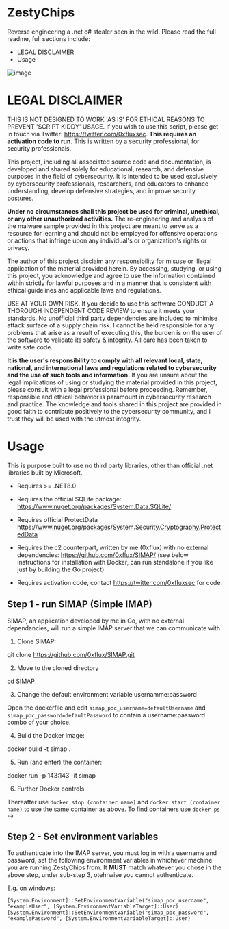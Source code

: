 # ZestyChips

Reverse engineering a .net c# stealer seen in the wild. Please read the full readme, full sections include:

 - LEGAL DISCLAIMER
 - Usage

![image](https://github.com/0xflux/ZestyChips/assets/49762827/171fa741-ba4d-4b49-9486-bb30a2046f9c)


# LEGAL DISCLAIMER

THIS IS NOT DESIGNED TO WORK 'AS IS' FOR ETHICAL REASONS TO PREVENT 'SCRIPT KIDDY' USAGE. If you wish to use this script, please get in touch via Twitter: https://twitter.com/0xfluxsec. **This requires an activation code to run**. This is written by a security professional, for security professionals.

This project, including all associated source code and documentation, is developed and shared solely for educational, research, and defensive purposes in the field of cybersecurity. It is intended to be used exclusively by cybersecurity professionals, researchers, and educators to enhance understanding, develop defensive strategies, and improve security postures.

**Under no circumstances shall this project be used for criminal, unethical, or any other unauthorized activities.** The re-engineering and analysis of the malware sample provided in this project are meant to serve as a resource for learning and should not be employed for offensive operations or actions that infringe upon any individual's or organization's rights or privacy.

The author of this project disclaim any responsibility for misuse or illegal application of the material provided herein. By accessing, studying, or using this project, you acknowledge and agree to use the information contained within strictly for lawful purposes and in a manner that is consistent with ethical guidelines and applicable laws and regulations.

USE AT YOUR OWN RISK. If you decide to use this software CONDUCT A THOROUGH INDEPENDENT CODE REVIEW to ensure it meets your standards. No unofficial third party dependencies are included to minimise attack surface of a supply chain risk. I cannot be held responsible for any problems that arise as a result of executing this, the burden is on the user of the software to validate its safety & integrity. All care has been taken to write safe code.

**It is the user's responsibility to comply with all relevant local, state, national, and international laws and regulations related to cybersecurity and the use of such tools and information.** If you are unsure about the legal implications of using or studying the material provided in this project, please consult with a legal professional before proceeding. Remember, responsible and ethical behavior is paramount in cybersecurity research and practice. The knowledge and tools shared in this project are provided in good faith to contribute positively to the cybersecurity community, and I trust they will be used with the utmost integrity.


# Usage

This is purpose built to use no third party libraries, other than official .net libraries built by Microsoft.

 - Requires >= .NET8.0

 - Requires the official SQLite package: https://www.nuget.org/packages/System.Data.SQLite/

 - Requires official ProtectData https://www.nuget.org/packages/System.Security.Cryptography.ProtectedData

 - Requires the c2 counterpart, written by me (0xflux) with no external dependencies: https://github.com/0xflux/SIMAP/ (see below instructions for installation with Docker, can run standalone if you like just by building the Go project)

 - Requires activation code, contact https://twitter.com/0xfluxsec for code.

## Step 1 - run SIMAP (Simple IMAP)

SIMAP, an application developed by me in Go, with no external dependancies, will run a simple IMAP server that we can communicate with.

1. Clone SIMAP:

git clone https://github.com/0xflux/SIMAP.git

2. Move to the cloned directory

cd SIMAP

3. Change the default environment variable usernamme:password

Open the dockerfile and edit `simap_poc_username=defaultUsername` and `simap_poc_password=defaultPassword` to contain a username:password combo of your choice.

4. Build the Docker image:

docker build -t simap .

5. Run (and enter) the container:

docker run -p 143:143 -it simap

6. Further Docker controls

Thereafter use `docker stop (container name)` and `docker start (container name)` to use the same container as above. To find containers use `docker ps -a`

## Step 2 - Set environment variables

To authenticate into the IMAP server, you must log in with a username and password, set the following environment variables in whichever machine you are running ZestyChips from. It **MUST** match whatever 
you chose in the above step, under sub-step 3, otehrwise you cannot authenticate.

E.g. on windows:

```
[System.Environment]::SetEnvironmentVariable("simap_poc_username", "exampleUser", [System.EnvironmentVariableTarget]::User)
[System.Environment]::SetEnvironmentVariable("simap_poc_password", "examplePassword", [System.EnvironmentVariableTarget]::User)
```
